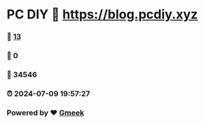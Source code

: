 # PC DIY :link: https://blog.pcdiy.xyz 
### :page_facing_up: [13](https://blog.pcdiy.xyz/tag.html) 
### :speech_balloon: 0 
### :hibiscus: 34546 
### :alarm_clock: 2024-07-09 19:57:27 
### Powered by :heart: [Gmeek](https://github.com/Meekdai/Gmeek)

